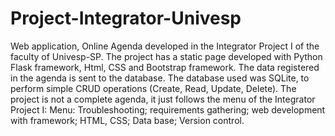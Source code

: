 # Project-Integrator-Univesp

Web application, Online Agenda developed in the Integrator Project I of the faculty of Univesp-SP.
The project has a static page developed with Python Flask framework, Html, CSS and Bootstrap framework.
The data registered in the agenda is sent to the database.
The database used was SQLite, to perform simple CRUD operations (Create, Read, Update, Delete).
The project is not a complete agenda, it just follows the menu of the Integrator Project I:
Menu: Troubleshooting; requirements gathering; web development
with framework; HTML, CSS; Data base; Version control.
